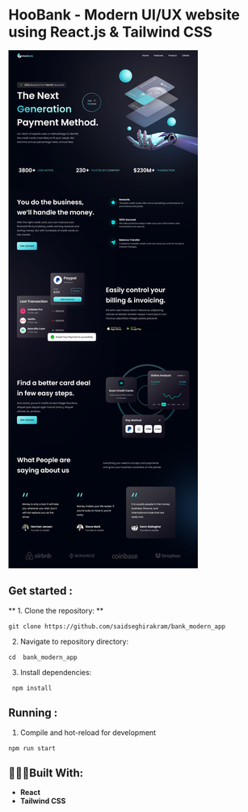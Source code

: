 # HooBank - Modern UI/UX website using React.js & Tailwind CSS

<img src="./public/website.png">

## Get started : 
** 1. Clone the repository: **
```
git clone https://github.com/saidseghirakram/bank_modern_app
```
2. Navigate to repository directory:
```
cd  bank_modern_app
```
3. Install dependencies:
```
 npm install
```

## Running :
1. Compile and hot-reload for development
```
npm run start
```
## 👨🏻‍💻Built With:

- **React**
- **Tailwind CSS**















